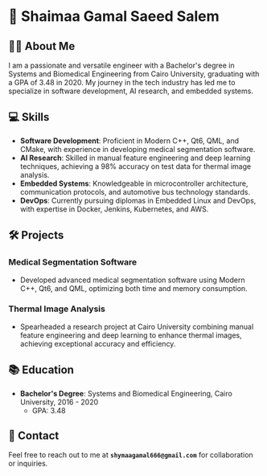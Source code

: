 # 🚀 Shaimaa Gamal Saeed Salem

## 👨‍💼 About Me

I am a passionate and versatile engineer with a Bachelor's degree in Systems and Biomedical Engineering from Cairo University, graduating with a GPA of 3.48 in 2020. My journey in the tech industry has led me to specialize in software development, AI research, and embedded systems.

## 💻 Skills

- **Software Development**: Proficient in Modern C++, Qt6, QML, and CMake, with experience in developing medical segmentation software.
- **AI Research**: Skilled in manual feature engineering and deep learning techniques, achieving a 98% accuracy on test data for thermal image analysis.
- **Embedded Systems**: Knowledgeable in microcontroller architecture, communication protocols, and automotive bus technology standards.
- **DevOps**: Currently pursuing diplomas in Embedded Linux and DevOps, with expertise in Docker, Jenkins, Kubernetes, and AWS.

## 🛠️ Projects

### Medical Segmentation Software
- Developed advanced medical segmentation software using Modern C++, Qt6, and QML, optimizing both time and memory consumption.

### Thermal Image Analysis
- Spearheaded a research project at Cairo University combining manual feature engineering and deep learning to enhance thermal images, achieving exceptional accuracy and efficiency.

## 📚 Education

- **Bachelor's Degree**: Systems and Biomedical Engineering, Cairo University, 2016 - 2020
  - GPA: 3.48

## 📧 Contact

Feel free to reach out to me at **`shymaagamal666@gmail.com`** for collaboration or inquiries.
